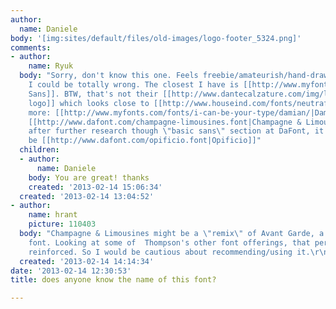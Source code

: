 ```yaml
---
author:
  name: Daniele
body: '[img:sites/default/files/old-images/logo-footer_5324.png]'
comments:
- author:
    name: Ryuk
  body: "Sorry, don't know this one. Feels freebie/amateurish/hand-drawn to me but
    I could be totally wrong. The closest I have is [[http://www.myfonts.com/fonts/activesphere/kathleen-sans/|Kathleen
    Sans]]. BTW, that's not their [[http://www.dantecalzature.com/img/logo.png|actual
    logo]] which looks close to [[http://www.houseind.com/fonts/neutraface|Neutraface]].\r\nSome
    more: [[http://www.myfonts.com/fonts/i-can-be-your-type/damian/|Damian]], [[http://www.myfonts.com/fonts/synthview/novecento/|Novocento]],
    [[http://www.dafont.com/champagne-limousines.font|Champagne & Limousines]]\r\n\r\nEDIT:
    after further research though \"basic sans\" section at DaFont, it appears to
    be [[http://www.dafont.com/opificio.font|Opificio]]"
  children:
  - author:
      name: Daniele
    body: You are great! thanks
    created: '2013-02-14 15:06:34'
  created: '2013-02-14 13:04:52'
- author:
    name: hrant
    picture: 110403
  body: "Champagne & Limousines might be a \"remix\" of Avant Garde, a commercial
    font. Looking at some of  Thompson's other font offerings, that perception is
    reinforced. So I would be cautious about recommending/using it.\r\n\r\nhhp\r\n"
  created: '2013-02-14 14:14:34'
date: '2013-02-14 12:30:53'
title: does anyone know the name of this font?

---
```

